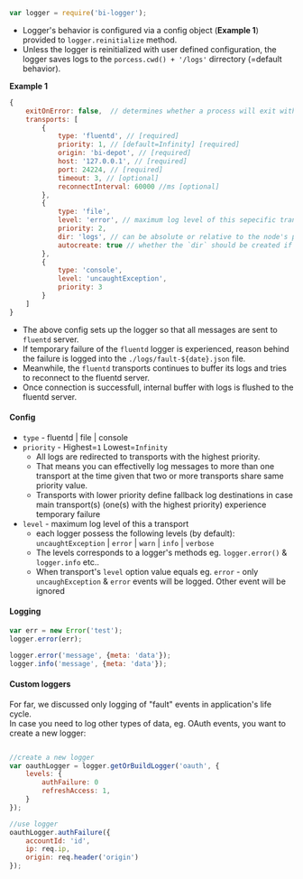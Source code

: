 
```javascript
var logger = require('bi-logger');
```

- Logger's behavior is configured via a config object (**Example 1**) provided to `logger.reinitialize` method.  
- Unless the logger is reinitialized with user defined configuration, the logger saves logs to the `porcess.cwd() + '/logs'` dirrectory (=default behavior).  

**Example 1**

```javascript
{
    exitOnError: false,  // determines whether a process will exit with status code 1 on 'uncaughtException' event
    transports: [
        {
            type: 'fluentd', // [required]
            priority: 1, // [default=Infinity] [required]
            origin: 'bi-depot', // [required]
            host: '127.0.0.1', // [required]
            port: 24224, // [required]
            timeout: 3, // [optional]
            reconnectInterval: 60000 //ms [optional]
        },
        {
            type: 'file',
            level: 'error', // maximum log level of this sepecific transport, [optional]
            priority: 2,
            dir: 'logs', // can be absolute or relative to the node's process
            autocreate: true // whether the `dir` should be created if it does not exist
        },
        {
            type: 'console',
            level: 'uncaughtException',
            priority: 3
        }
    ]
}
```

- The above config sets up the logger so that all messages are sent to `fluentd` server.  
- If temporary failure of the `fluentd` logger is experienced, reason behind the failure is logged into the `./logs/fault-${date}.json` file.  
- Meanwhile, the `fluentd` transports continues to buffer its logs and tries to reconnect to the fluentd server.  
- Once connection is successfull, internal buffer with logs is flushed to the fluentd server.


#### Config

- `type` - fluentd | file | console
- `priority` - Highest=`1` Lowest=`Infinity`
    - All logs are redirected to transports with the highest priority.  
    - That means you can effectivelly log messages to more than one transport at the time given that two or more transports share same priority value.
    - Transports with lower priority define fallback log destinations in case main transport(s) (one(s) with the highest priority) experience temporary failure
- `level` - maximum log level of this a transport  
    - each logger possess the following levels (by default):  
           `uncaughtException` | `error` | `warn` | `info` | `verbose`   
    - The levels corresponds to a logger's methods eg. `logger.error()` & `logger.info` etc..
    - When transport's `level` option value equals eg. `error` - only `uncaughException` & `error` events will be logged. Other event will be ignored

#### Logging

```javascript
var err = new Error('test');
logger.error(err);

logger.error('message', {meta: 'data'});
logger.info('message', {meta: 'data'});
```


#### Custom loggers

For far, we discussed only logging of "fault" events in application's life cycle.  
In case you need to log other types of data, eg. OAuth events, you want to create a new logger:  

```javascript

//create a new logger
var oauthLogger = logger.getOrBuildLogger('oauth', {
    levels: {
        authFailure: 0
        refreshAccess: 1,
    }
});

//use logger
oauthLogger.authFailure({
    accountId: 'id',
    ip: req.ip,
    origin: req.header('origin')
});
```

